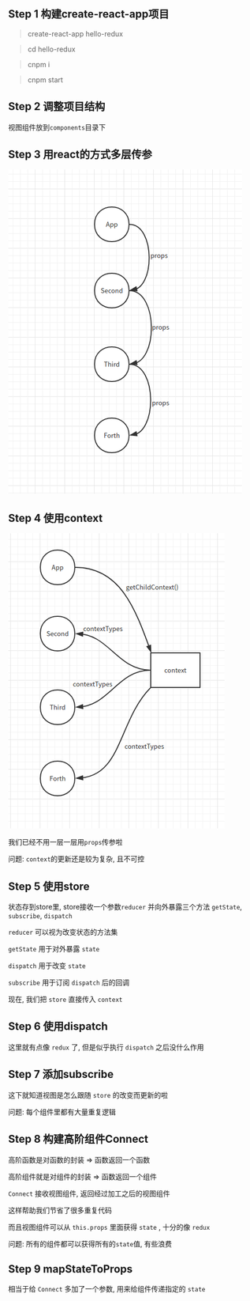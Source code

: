 ## Step 1 构建create-react-app项目

> create-react-app hello-redux

> cd hello-redux

> cnpm i

> cnpm start

## Step 2 调整项目结构

视图组件放到```components```目录下

## Step 3 用react的方式多层传参

![传统的props传参](https://raw.githubusercontent.com/kianyin/hello-redux/master/src/assets/1.png)

## Step 4 使用context

![context](https://raw.githubusercontent.com/kianyin/hello-redux/master/src/assets/2.png)

我们已经不用一层一层用```props```传参啦

问题: ```context```的更新还是较为复杂, 且不可控

## Step 5 使用store

状态存到store里, store接收一个参数```reducer``` 并向外暴露三个方法 ```getState```, ```subscribe```, ```dispatch```

```reducer``` 可以视为改变状态的方法集

```getState``` 用于对外暴露 ```state```

```dispatch``` 用于改变 ```state```

```subscribe``` 用于订阅 ```dispatch``` 后的回调

现在, 我们把 ```store``` 直接传入 ```context```

## Step 6 使用dispatch

这里就有点像 ```redux``` 了, 但是似乎执行 ```dispatch``` 之后没什么作用

## Step 7 添加subscribe

这下就知道视图是怎么跟随 ```store``` 的改变而更新的啦

问题: 每个组件里都有大量重复逻辑

## Step 8 构建高阶组件Connect

高阶函数是对函数的封装 => 函数返回一个函数

高阶组件就是对组件的封装 => 函数返回一个组件

```Connect``` 接收视图组件, 返回经过加工之后的视图组件

这样帮助我们节省了很多重复代码

而且视图组件可以从 ```this.props``` 里面获得 ```state``` , 十分的像 ```redux```

问题: 所有的组件都可以获得所有的```state```值, 有些浪费

## Step 9 mapStateToProps

相当于给 ```Connect``` 多加了一个参数, 用来给组件传递指定的 ```state```

